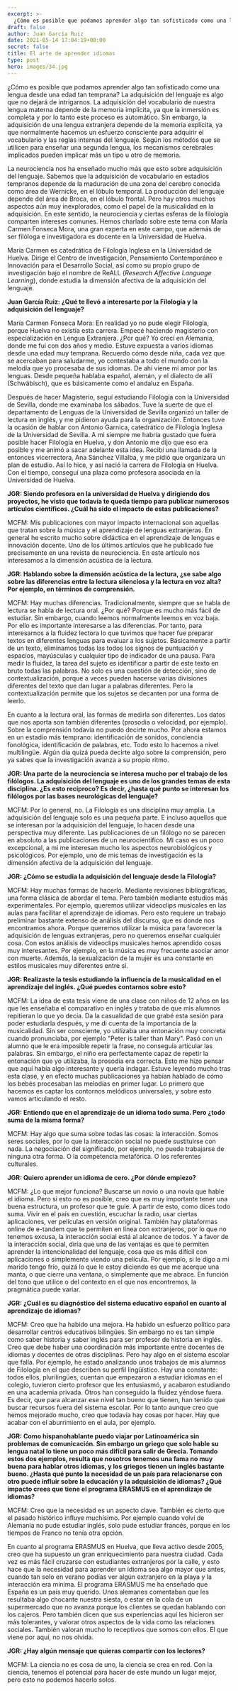 ```yaml
---
excerpt: >-
  ¿Cómo es posible que podamos aprender algo tan sofisticado como una lengua desde una edad tan temprana? La adquisición del lenguaje es algo que no dejará de intrigarnos. La adquisición del vocabulario de nuestra lengua materna depende de la memoria implícita, ya que la inmersión es completa y por lo tanto este proceso es automático. Sin embargo, la adquisición de una lengua extranjera depende de la memoria explícita, ya que normalmente hacemos un esfuerzo consciente para adquirir el vocabulario y las reglas internas del lenguaje. Según los métodos que se utilicen para enseñar una segunda lengua, los mecanismos cerebrales implicados pueden implicar más un tipo u otro de memoria. 
draft: false
author: Juan García Ruiz
date: 2021-05-14 17:04:19+00:00
secret: false
title: El arte de aprender idiomas
type: post
hero: images/34.jpg
---
```


¿Cómo es posible que podamos aprender algo tan sofisticado como una lengua desde una edad tan temprana? La adquisición del lenguaje es algo que no dejará de intrigarnos. La adquisición del vocabulario de nuestra lengua materna depende de la memoria implícita, ya que la inmersión es completa y por lo tanto este proceso es automático. Sin embargo, la adquisición de una lengua extranjera depende de la memoria explícita, ya que normalmente hacemos un esfuerzo consciente para adquirir el vocabulario y las reglas internas del lenguaje. Según los métodos que se utilicen para enseñar una segunda lengua, los mecanismos cerebrales implicados pueden implicar más un tipo u otro de memoria. 

La neurociencia nos ha enseñado mucho más que esto sobre adquisición del lenguaje. Sabemos que la adquisición de vocabulario en estadios tempranos depende de la maduración de una zona del cerebro conocida como área de Wernicke, en el lóbulo temporal. La producción del lenguaje depende del área de Broca, en el lóbulo frontal. Pero hay otros muchos aspectos aún muy inexplorados, como el papel de la musicalidad en la adquisición. En este sentido, la neurociencia y ciertas esferas de la filología comparten intereses comunes. Hemos charlado sobre este tema con María Carmen Fonseca Mora, una gran experta en este campo, que además de ser filóloga e investigadora es docente en la Universidad de Huelva.

María Carmen es catedrática de Filología Inglesa en la Universidad de Huelva. Dirige el Centro de Investigación, Pensamiento Contemporáneo e Innovación para el Desarrollo Social, así como su propio grupo de investigación bajo el nombre de ReALL (_Research Affective Language Learning_), donde estudia la dimensión afectiva de la adquisición del lenguaje.

**Juan García Ruiz: ¿Qué te llevó a interesarte por la Filología y la adquisición del lenguaje?**

María Carmen Fonseca Mora: En realidad yo no pude elegir Filología, porque Huelva no existía esta carrera. Empecé haciendo magisterio con especialización en Lengua Extranjera. ¿Por qué? Yo crecí en Alemania, donde me fui con dos años y medio. Estuve expuesta a varios idiomas desde una edad muy temprana. Recuerdo cómo desde niña, cada vez que se acercaban para saludarme, yo contestaba a todo el mundo con la melodía que yo procesaba de sus idiomas. De ahí viene mi amor por las lenguas. Desde pequeña hablaba español, alemán, y el dialecto de allí (Schwäbisch), que es básicamente como el andaluz en España.

Después de hacer Magisterio, seguí estudiando Filología con la Universidad de Sevilla, donde me examinaba los sábados. Tuve la suerte de que el departamento de Lenguas de la Universidad de Sevilla organizó un taller de lectura en inglés, y me pidieron ayuda para la organización. Entonces tuve la ocasión de hablar con Antonio Garnica, catedrático de Filología Inglesa de la Universidad de Sevilla. A mi siempre me habría gustado que fuera posible hacer Filología en Huelva, y don Antonio me dijo que eso era posible y me animó a sacar adelante esta idea. Recibí una llamada de la entonces vicerrectora, Ana Sánchez Villalba, y me pidió que organizara un plan de estudio. Así lo hice, y así nació la carrera de Filología en Huelva. Con el tiempo, conseguí una plaza como profesora asociada en la Universidad de Huelva.

**JGR: Siendo profesora en la universidad de Huelva y dirigiendo dos proyectos, he visto que todavía te queda tiempo para publicar numerosos artículos científicos. ¿Cuál ha sido el impacto de estas publicaciones?**

MCFM: Mis publicaciones con mayor impacto internacional son aquellas que tratan sobre la música y el aprendizaje de lenguas extranjeras. En general he escrito mucho sobre didáctica en el aprendizaje de lenguas e innovación docente. Uno de los últimos artículos que he publicado fue precisamente en una revista de neurociencia. En este artículo nos interesamos a la dimensión acústica de la lectura.

**JGR: Hablando sobre la dimensión acústica de la lectura, ¿se sabe algo sobre las diferencias entre la lectura silenciosa y la lectura en voz alta?** **Por ejemplo, en términos de comprensión.**

MCFM: Hay muchas diferencias. Tradicionalmente, siempre que se habla de lectura se habla de lectura oral. ¿Por qué? Porque es mucho más fácil de estudiar. Sin embargo, cuando leemos normalmente leemos en voz baja. Por ello es importante interesarse a las diferencias. Por tanto, para interesarnos a la fluidez lectora lo que tuvimos que hacer fue preparar textos en diferentes lenguas para evaluar a los sujetos. Básicamente a partir de un texto, eliminamos todas las todos los signos de puntuación y espacios, mayúsculas y cualquier tipo de indicador de una pausa. Para medir la fluidez, la tarea del sujeto es identificar a partir de este texto en bruto todas las palabras. No solo es una cuestión de detección, sino de contextualización, porque a veces pueden hacerse varias divisiones diferentes del texto que dan lugar a palabras diferentes. Pero la contextualización permite que los sujetos se decanten por una forma de leerlo. 

En cuanto a la lectura oral, las formas de medirla son diferentes. Los datos que nos aporta son también diferentes (prosodia o velocidad, por ejemplo). Sobre la comprensión todavía no puedo decirte mucho. Por ahora estamos en un estadio más temprano: identificación de sonidos, conciencia fonológica, identificación de palabras, etc. Todo esto lo hacemos a nivel multilingüe. Algún día quizá pueda decirte algo sobre la comprensión, pero ya sabes que la investigación avanza a su propio ritmo.

**JGR: Una parte de la neurociencia se interesa mucho por el trabajo de los filólogos. La adquisición del lenguaje es uno de los grandes temas de esta disciplina. ¿Es esto recíproco? Es decir, ¿hasta qué punto se interesan los filólogos por las bases neurológicas del lenguaje?**

MCFM: Por lo general, no. La Filología es una disciplina muy amplia. La adquisición del lenguaje solo es una pequeña parte. E incluso aquellos que se interesan por la adquisición del lenguaje, lo hacen desde una perspectiva muy diferente. Las publicaciones de un filólogo no se parecen en absoluto a las publicaciones de un neurocientífico. Mi caso es un poco excepcional, a mi me interesan mucho los aspectos neurobiológicos y psicológicos. Por ejemplo, uno de mis temas de investigación es la dimensión afectiva de la adquisición del lenguaje.

**JGR: ¿Cómo se estudia la adquisición del lenguaje desde la Filología?**

MCFM: Hay muchas formas de hacerlo. Mediante revisiones bibliográficas, una forma clásica de abordar el tema. Pero también mediante estudios más experimentales. Por ejemplo, queremos utilizar videoclips musicales en las aulas para facilitar el aprendizaje de idiomas. Pero esto requiere un trabajo preliminar bastante extenso de análisis del discurso, que es donde nos encontramos ahora. Porque queremos utilizar la música para favorecer la adquisición de lenguas extranjeras, pero no queremos enseñar cualquier cosa. Con estos análisis de videoclips musicales hemos aprendido cosas muy interesantes. Por ejemplo, en la música es muy frecuente asociar amor con muerte. Además, la sexualización de la mujer es una constante en estilos musicales muy diferentes entre sí.

**JGR: Realizaste la tesis estudiando la influencia de la musicalidad en el aprendizaje del inglés. ¿Qué puedes contarnos sobre esto?**

MCFM: La idea de esta tesis viene de una clase con niños de 12 años en las que les enseñaba el comparativo en inglés y trataba de que mis alumnos repitieran lo que yo decía. Da la casualidad de que grabé esta sesión para poder estudiarla después, y me di cuenta de la importancia de la musicalidad. Sin ser consciente, yo utilizaba una entonación muy concreta cuando pronunciaba, por ejemplo "Peter is taller than Mary". Pasó con un alumno que le era imposible repetir la frase, no conseguía articular las palabras. Sin embargo, el niño era perfectamente capaz de repetir la entonación que yo utilizaba, la prosodia era correcta. Esto me hizo pensar que aquí había algo interesante y quería indagar. Estuve leyendo mucho tras esta clase, y en efecto muchas publicaciones ya habían hablado de cómo los bebés procesaban las melodías en primer lugar. Lo primero que hacemos es captar los contornos melódicos universales, y sobre esto vamos articulando el resto. 

**JGR: Entiendo que en el aprendizaje de un idioma todo suma. Pero ¿todo suma de la misma forma?**

MCFM: Hay algo que suma sobre todas las cosas: la interacción. Somos seres sociales, por lo que la interacción social no puede sustituirse con nada. La negociación del significado, por ejemplo, no puede trabajarse de ninguna otra forma. O la competencia metafórica. O los referentes culturales.

**JGR: Quiero aprender un idioma de cero. ¿Por dónde empiezo?**

MCFM: ¿Lo que mejor funciona? Buscarse un novio o una novia que hable el idioma. Pero si esto no es posible, creo que es muy importante tener una buena estructura, un profesor que te guíe. A partir de esto, como dices todo suma. Vivir en el país en cuestión, escuchar la radio, usar ciertas aplicaciones, ver películas en versión original. También hay plataformas online de e-tandem que te permiten en línea con extranjeros, por lo que no tenemos excusa, la interacción social está al alcance de todos. Y a favor de la interacción social, diría que una de las ventajas es que te permiten aprender la intencionalidad del lenguaje, cosa que es más difícil con aplicaciones o simplemente viendo una película. Por ejemplo, si le digo a mi marido tengo frío, quizá lo que le estoy diciendo es que me acerque una manta, o que cierre una ventana, o simplemente que me abrace. En función del tono que utilice o del contexto en el que nos encontremos, la pragmática puede variar.

**JGR: ¿Cuál es su diagnóstico del sistema educativo español en cuanto al aprendizaje de idiomas?**

MCFM: Creo que ha habido una mejora. Ha habido un esfuerzo político para desarrollar centros educativos bilingües. Sin embargo no es tan simple como saber historia y saber inglés para ser profesor de historia en inglés. Creo que debe haber una coordinación más importante entre docentes de idiomas y docentes de otras disciplinas. Pero hay algo en el sistema escolar que falla. Por ejemplo, he estado analizando unos trabajos de mis alumnos de Filología en el que describen su perfil lingüístico. Hay una constante: todos ellos, plurilingües, cuentan que empezaron a estudiar idiomas en el colegio, tuvieron cierto profesor que les entusiasmó, y acabaron estudiando en una academia privada. Otros han conseguido la fluidez yéndose fuera. Es decir, que para alcanzar ese nivel tan bueno que tienen, han tenido que buscar recursos fuera del sistema escolar. Por lo tanto aunque creo que hemos mejorado mucho, creo que todavía hay cosas por hacer. Hay que acabar con el aburrimiento en el aula, por ejemplo.

**JGR: Como hispanohablante puedo viajar por Latinoamérica sin problemas de comunicación. Sin embargo un griego que solo hable su lengua natal lo tiene un poco más difícil para salir de Grecia. Tomando estos dos ejemplos, resulta que nosotros tenemos una fama no muy buena para hablar otros idiomas, y los griegos tienen un inglés bastante bueno. ¿Hasta qué punto la necesidad de un país para relacionarse con otro puede influir sobre la educación y la adquisición de idiomas? ¿Qué impacto crees que tiene el programa ERASMUS en el aprendizaje de idiomas?**

MCFM: Creo que la necesidad es un aspecto clave. También es cierto que el pasado histórico influye muchísimo. Por ejemplo cuando volví de Alemania no pude estudiar inglés, solo pude estudiar francés, porque en los tiempos de Franco no tenía otra opción. 

En cuanto al programa ERASMUS en Huelva, que lleva activo desde 2005, creo que ha supuesto un gran enriquecimiento para nuestra ciudad. Cada vez es más fácil cruzarse con estudiantes extranjeros por la calle, y esto hace que la necesidad para aprender un idioma sea algo mayor que antes, cuando tan solo en verano podías ver algún extranjero en la playa y la interacción era mínima. El programa ERASMUS me ha enseñado que España es un país muy querido. Unos alemanes comentaban que les resultaba algo chocante nuestra siesta, o estar en la cola de un supermercado que no avanza porque los clientes se quedan hablando con los cajeros. Pero también dicen que sus experiencias aquí les hicieron ser más tolerantes, y valorar otros aspectos de la vida como las relaciones sociales. También valoran mucho lo receptivos que somos con ellos. El que viene por aquí, no nos olvida.

**JGR: ¿Hay algún mensaje que quieras compartir con los lectores?**

MCFM:  La ciencia no es cosa de uno, la ciencia se crea en red. Con la ciencia, tenemos el potencial para hacer de este mundo un lugar mejor, pero esto no podemos hacerlo solos.